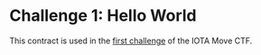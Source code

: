 # Challenge 1: Hello World

This contract is used in the [first challenge](../../../../content/developer/iota-move-ctf/challenge_1.mdx) of the IOTA Move CTF.
